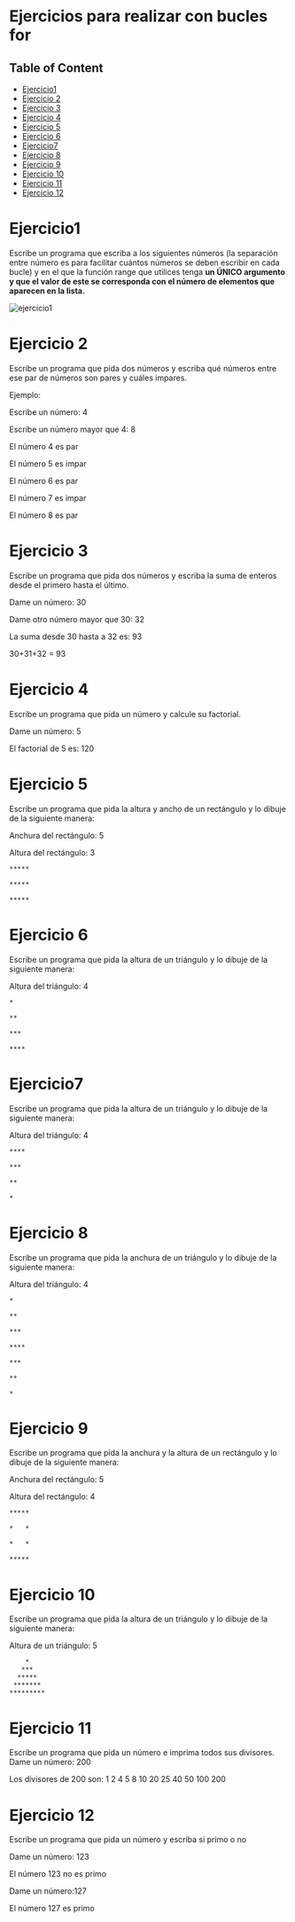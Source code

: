 # Ejercicios para realizar con bucles for

## Table of Content
- [Ejercicio1](#ejercicio1)
- [Ejercicio 2](#ejercicio-2)
- [Ejercicio 3](#ejercicio-3)
- [Ejercicio 4](#ejercicio-4)
- [Ejercicio 5](#ejercicio-5)
- [Ejercicio 6](#ejercicio-6)
- [Ejercicio7](#ejercicio7)
- [Ejercicio 8](#ejercicio-8)
- [Ejercicio 9](#ejercicio-9)
- [Ejercicio 10](#ejercicio-10)
- [Ejercicio 11](#ejercicio-11)
- [Ejercicio 12](#ejercicio-12)


# Ejercicio1
Escribe un programa que escriba a los siguientes números (la separación entre número es para facilitar cuántos números se deben escribir en cada bucle) y en el que la función range que utilices tenga **un ÚNICO argumento y que el valor de este se corresponda con el número de elementos que aparecen en la lista.**

![ejercicio1](assets/Captura%20de%20pantalla%202022-12-07%20114152.jpg)

# Ejercicio 2
Escribe un programa que pida dos números y escriba qué números entre ese par de números son pares y cuáles impares.

Ejemplo:

Escribe un número: 4

Escribe un número mayor que 4: 8

El número 4 es par

El número 5 es impar

El número 6 es par

El número 7 es impar

El número 8 es par

# Ejercicio 3
Escribe un programa que pida dos números y escriba la suma de enteros desde el primero hasta el último.

Dame un número: 30

Dame otro número mayor que 30: 32

La suma desde 30 hasta a 32 es: 93

30+31+32 = 93

# Ejercicio 4
Escribe un programa que pida un número y calcule su factorial.

Dame un número: 5

El factorial de 5 es: 120

# Ejercicio 5

Escribe un programa que pida la altura y ancho de un rectángulo y lo dibuje de la siguiente manera:

Anchura del rectángulo: 5

Altura del rectángulo: 3

    *****

    *****

    *****

# Ejercicio 6
Escribe un programa que pida la altura de un triángulo y lo dibuje de la siguiente manera:

Altura del triángulo: 4

    *

    **

    ***

    ****

# Ejercicio7
Escribe un programa que pida la altura de un triángulo y lo dibuje de la siguiente manera:

Altura del triángulo: 4

    ****

    ***

    **

    *

# Ejercicio 8
Escribe un programa que pida la anchura de un triángulo y lo dibuje de la siguiente manera:

Altura del triángulo: 4

    *

    **

    ***

    ****

    ***

    **

    *

# Ejercicio 9
Escribe un programa que pida la anchura y la altura de un rectángulo y lo dibuje de la siguiente manera:

Anchura del rectángulo: 5

Altura del rectángulo: 4

    *****

    *   *

    *   *

    *****

# Ejercicio 10
Escribe un programa que pida la altura de un triángulo y lo dibuje de la siguiente manera:

Altura de un triángulo: 5

        *
       ***
      *****
     ******* 
    *********

# Ejercicio 11
Escribe un programa que pida un número e imprima todos sus divisores.
Dame un número: 200

Los divisores de 200 son: 1 2 4 5 8 10 20 25 40 50 100 200

# Ejercicio 12
Escribe un programa que pida un número y escriba si primo o no

Dame un número: 123

El número 123 no es primo

Dame un número:127

El número 127 es primo
